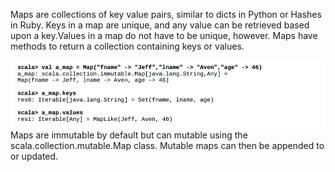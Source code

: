 Maps are collections of key value pairs, similar to dicts in Python or Hashes in Ruby. Keys in a map are unique, and any value can be retrieved based upon a key.Values in a map do not have to be unique, however. Maps have methods to return a collection containing keys or values.

![](/assets/maps.png)Maps are immutable by default but can mutable using the scala.collection.mutable.Map  class. Mutable maps can then be appended to or updated.

